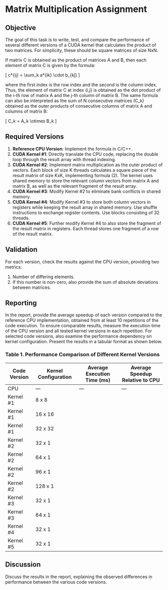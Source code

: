# Matrix Multiplication Assignment

## Objective

The goal of this task is to write, test, and compare the performance of several different versions of a CUDA kernel that calculates the product of two matrices. For simplicity, these should be square matrices of size NxN.

If matrix C is obtained as the product of matrices A and B, then each element of matrix C is given by the formula:

\[ c*{ij} = \sum_k a*{ik} \cdot b\_{kj} \]

where the first index is the row index and the second is the column index. Thus, the element of matrix C at index \{i,j\} is obtained as the dot product of the i-th row of matrix A and the j-th column of matrix B. The same formula can also be interpreted as the sum of N consecutive matrices \(C_k\) obtained as the outer products of consecutive columns of matrix A and columns of matrix B:

\[ C_k = A_k \otimes B_k \]

## Required Versions

1. **Reference CPU Version**: Implement the formula in C/C++.
2. **CUDA Kernel #1**: Directly translate the CPU code, replacing the double loop through the result array with thread indexing.
3. **CUDA Kernel #2**: Implement matrix multiplication as the outer product of vectors. Each block of size K threads calculates a square piece of the result matrix of size KxK, implementing formula (2). The kernel uses shared memory to store the relevant column vectors from matrix A and matrix B, as well as the relevant fragment of the result array.
4. **CUDA Kernel #3**: Modify Kernel #2 to eliminate bank conflicts in shared memory.
5. **CUDA Kernel #4**: Modify Kernel #3 to store both column vectors in registers while keeping the result array in shared memory. Use shuffle instructions to exchange register contents. Use blocks consisting of 32 threads.
6. **CUDA Kernel #5**: Further modify Kernel #4 to also store the fragment of the result matrix in registers. Each thread stores one fragment of a row of the result matrix.

## Validation

For each version, check the results against the CPU version, providing two metrics:

1. Number of differing elements.
2. If this number is non-zero, also provide the sum of absolute deviations between matrices.

## Reporting

In the report, provide the average speedup of each version compared to the reference CPU implementation, obtained from at least 10 repetitions of the code execution. To ensure comparable results, measure the execution time of the CPU version and all tested kernel versions in each repetition. For selected code versions, also examine the performance dependency on kernel configuration. Present the results in a tabular format as shown below.

### Table 1. Performance Comparison of Different Kernel Versions

| Code Version | Kernel Configuration | Average Execution Time (ms) | Average Speedup Relative to CPU |
| ------------ | -------------------- | --------------------------- | ------------------------------- |
| CPU          | —                    | —                           | —                               |
| Kernel #1    | 8 x 8                |                             |                                 |
| Kernel #1    | 16 x 16              |                             |                                 |
| Kernel #1    | 32 x 32              |                             |                                 |
| Kernel #2    | 32 x 1               |                             |                                 |
| Kernel #2    | 64 x 1               |                             |                                 |
| Kernel #2    | 96 x 1               |                             |                                 |
| Kernel #2    | 128 x 1              |                             |                                 |
| Kernel #3    | 32 x 1               |                             |                                 |
| Kernel #3    | 64 x 1               |                             |                                 |
| Kernel #4    | 32 x 1               |                             |                                 |
| Kernel #5    | 32 x 1               |                             |                                 |

## Discussion

Discuss the results in the report, explaining the observed differences in performance between the various code versions.
